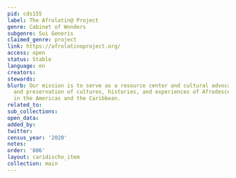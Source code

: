 ```yaml
---
pid: cds155
label: The Afrolatin@ Project
genre: Cabinet of Wonders
subgenre: Sui Generis
claimed_genre: project
link: https://afrolatinoproject.org/
access: open
status: Stable
language: en
creators:
stewards:
blurb: Our mission is to serve as a resource center and cultural advocate for documentation
  and preservation of cultures, histories, and experiences of Afrodescendant people
  in the Americas and the Caribbean.
related_to:
sub_collections:
open_data:
added_by:
twitter:
census_year: '2020'
notes:
order: '006'
layout: caridischo_item
collection: main
---
```

